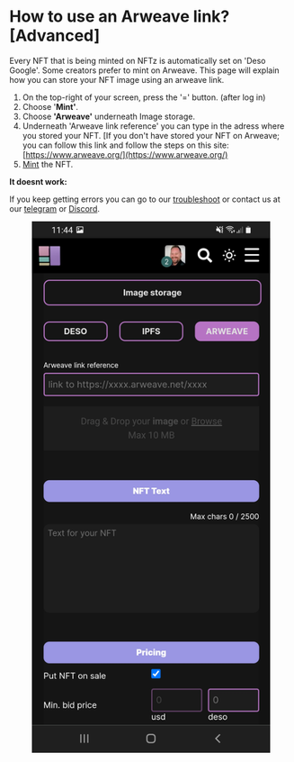 # How to use an Arweave link? \[Advanced]

Every NFT that is being minted on NFTz is automatically set on 'Deso Google'. Some creators prefer to mint on Arweave.  This page will explain how you can store your NFT image using an arweave link.

1. On the top-right of your screen, press the '=' button. (after log in) &#x20;
2. Choose '**Mint'**.
3. Choose **'Arweave'** underneath Image storage.
4. Underneath 'Arweave link reference' you can type in the adress where you stored your NFT.  \[If you don't have stored your NFT on Arweave; you can follow this link and follow the steps on this site: [https://www.arweave.org/](https://www.arweave.org/)
5. [Mint](how-do-you-mint-sell-an-nft.md) the NFT.



**It doesnt work:**

If you keep getting errors you can go to our [troubleshoot](../../troubleshoot/troubleshoot.md) or contact us at our [telegram](https://t.me/+qdNeX8CYB\_swZTQx) or [Discord](https://discord.gg/jQ34WMMZce).&#x20;

<figure><img src="../../.gitbook/assets/Image Storage Arweave.jpg" alt=""><figcaption></figcaption></figure>

